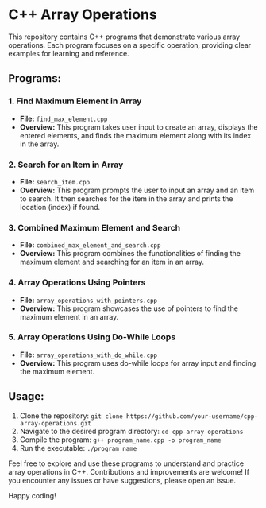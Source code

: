 # C++ Array Operations

This repository contains C++ programs that demonstrate various array operations. Each program focuses on a specific operation, providing clear examples for learning and reference.

## Programs:

### 1. Find Maximum Element in Array
- **File:** `find_max_element.cpp`
- **Overview:** This program takes user input to create an array, displays the entered elements, and finds the maximum element along with its index in the array.

### 2. Search for an Item in Array
- **File:** `search_item.cpp`
- **Overview:** This program prompts the user to input an array and an item to search. It then searches for the item in the array and prints the location (index) if found.

### 3. Combined Maximum Element and Search
- **File:** `combined_max_element_and_search.cpp`
- **Overview:** This program combines the functionalities of finding the maximum element and searching for an item in an array.

### 4. Array Operations Using Pointers
- **File:** `array_operations_with_pointers.cpp`
- **Overview:** This program showcases the use of pointers to find the maximum element in an array.

### 5. Array Operations Using Do-While Loops
- **File:** `array_operations_with_do_while.cpp`
- **Overview:** This program uses do-while loops for array input and finding the maximum element.

## Usage:
1. Clone the repository: `git clone https://github.com/your-username/cpp-array-operations.git`
2. Navigate to the desired program directory: `cd cpp-array-operations`
3. Compile the program: `g++ program_name.cpp -o program_name`
4. Run the executable: `./program_name`

Feel free to explore and use these programs to understand and practice array operations in C++. Contributions and improvements are welcome! If you encounter any issues or have suggestions, please open an issue.

Happy coding!
